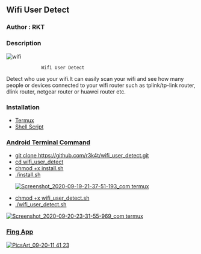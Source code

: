 <h2>Wifi User Detect</h2>

### Author : RKT ###

### Description ###


![wifi](https://user-images.githubusercontent.com/69615463/93719307-6b7fcc80-fba3-11ea-93f8-e01842af74c4.gif)

                 Wifi User Detect

Detect who use your wifi.It can easily scan your wifi and see how many people or devices connected to your wifi router such as tplink/tp-link router, dlink router, netgear router or huawei router etc. 

### Installation ###

<ul>
<li><a href="https://www.termux.com">Termux</li>
<li><a href="https://en.m.wikipedia.org/wiki/Shell_script">Shell Script</li>
</ul>

### Android Terminal Command ###

<ul>
<li>git clone https://github.com/r3k4t/wifi_user_detect.git</li>
<li>cd wifi_user_detect</li>
<li>chmod +x install.sh</li>
<li>./install.sh

![Screenshot_2020-09-19-21-37-51-193_com termux](https://user-images.githubusercontent.com/69615463/93719333-b1d52b80-fba3-11ea-88ae-619ed6e4170f.jpg)

<li>chmod +x wifi_user_detect.sh</li>
<li>./wifi_user_detect.sh</li>
</ul>

![Screenshot_2020-09-20-23-31-55-969_com termux](https://user-images.githubusercontent.com/69615463/93719360-ec3ec880-fba3-11ea-8355-1e7f1f279fe7.jpg)

### Fing App ###

![PicsArt_09-20-11 41 23](https://user-images.githubusercontent.com/69615463/93719519-ded60e00-fba4-11ea-879d-2f56c1381a2e.jpg)

